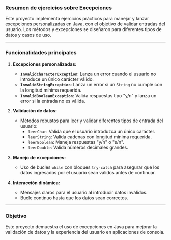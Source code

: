 ### Resumen de ejercicios sobre Excepciones

Este proyecto implementa ejercicios prácticos para manejar y lanzar excepciones personalizadas en Java, 
con el objetivo de validar entradas del usuario.
Los métodos y excepciones se diseñaron para diferentes tipos de datos y casos de uso.

---

### Funcionalidades principales

1. **Excepciones personalizadas:**
   - **`InvalidCharacterException`**: Lanza un error cuando el usuario no introduce un único carácter válido.
   - **`InvalidStringException`**: Lanza un error si un `String` no cumple con la longitud mínima requerida.
   - **`InvalidBooleanException`**: Valida respuestas tipo "y/n" y lanza un error si la entrada no es válida.

2. **Validación de datos:**
   - Métodos robustos para leer y validar diferentes tipos de entrada del usuario:
     - `leerChar`: Valida que el usuario introduzca un único carácter.
     - `leerString`: Valida cadenas con longitud mínima requerida.
     - `leerBoolean`: Maneja respuestas "y/n" o "s/n".
     - `leerDouble`: Valida números decimales grandes.

3. **Manejo de excepciones:**
   - Uso de bucles `while` con bloques `try-catch` para asegurar que los datos ingresados por el usuario sean válidos antes de continuar.

4. **Interacción dinámica:**
   - Mensajes claros para el usuario al introducir datos inválidos.
   - Bucle continuo hasta que los datos sean correctos.

---

### Objetivo
Este proyecto demuestra el uso de excepciones en Java para mejorar la validación de datos y la experiencia del usuario en aplicaciones de consola.
